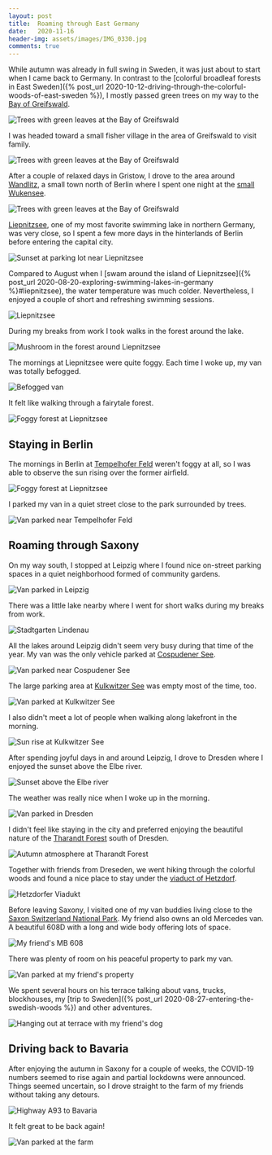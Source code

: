 ```yaml
---
layout: post
title:  Roaming through East Germany
date:   2020-11-16
header-img: assets/images/IMG_0330.jpg
comments: true
---
```


While autumn was already in full swing in Sweden, it was just about to start when I came back to Germany. In contrast to the [colorful broadleaf forests in East Sweden]({% post_url 2020-10-12-driving-through-the-colorful-woods-of-east-sweden %}), I mostly passed green trees on my way to the [Bay of Greifswald](https://www.google.com/maps/place/Bay+of+Greifswald/).

![Trees with green leaves at the Bay of Greifswald](/assets/images/IMG_0225_2.jpg)

I was headed toward a small fisher village in the area of Greifswald to visit family.

![Trees with green leaves at the Bay of Greifswald](/assets/images/IMG_0228.jpg)

After a couple of relaxed days in Gristow, I drove to the area around [Wandlitz](https://www.google.com/maps/place/Wandlitz/), a small town north of Berlin where I spent one night at the [small Wukensee](https://www.google.com/maps/place/Kleiner+Wukensee/).

![Trees with green leaves at the Bay of Greifswald](/assets/images/IMG_0256.jpg)

[Liepnitzsee](https://www.google.com/maps/place/Liepnitzsee/), one of my most favorite swimming lake in northern Germany, was very close, so I spent a few more days in the hinterlands of Berlin before entering the capital city.

![Sunset at parking lot near Liepnitzsee](/assets/images/IMG_0265.jpg)

Compared to August when I [swam around the island of Liepnitzsee]({% post_url 2020-08-20-exploring-swimming-lakes-in-germany %}#liepnitzsee), the water temperature was much colder. Nevertheless, I enjoyed a couple of short and refreshing swimming sessions.

![Liepnitzsee](/assets/images/IMG_0264.jpg)

During my breaks from work I took walks in the forest around the lake.

![Mushroom in the forest around Liepnitzsee](/assets/images/IMG_0262.jpg)

The mornings at Liepnitzsee were quite foggy. Each time I woke up, my van was totally befogged.

![Befogged van](/assets/images/IMG_0267_2.jpg)

It felt like walking through a fairytale forest.

![Foggy forest at Liepnitzsee](/assets/images/IMG_0270.jpg)

## Staying in Berlin

The mornings in Berlin at [Tempelhofer Feld](https://www.google.com/maps/place/Tempelhofer+Feld/) weren't foggy at all, so I was able to observe the sun rising over the former airfield.

![Foggy forest at Liepnitzsee](/assets/images/IMG_0242.jpg)

I parked my van in a quiet street close to the park surrounded by trees.

![Van parked near Tempelhofer Feld](/assets/images/IMG_0281_2.jpg)

## Roaming through Saxony

On my way south, I stopped at Leipzig where I found nice on-street parking spaces in a quiet neighborhood formed of community gardens.

![Van parked in Leipzig](/assets/images/IMG_0293.jpg)

There was a little lake nearby where I went for short walks during my breaks from work.

![Stadtgarten Lindenau](/assets/images/IMG_0337.jpg)

All the lakes around Leipzig didn't seem very busy during that time of the year. My van was the only vehicle parked at [Cospudener See](https://www.google.com/maps/place/Cossi/).

![Van parked near Cospudener See](/assets/images/IMG_0346.jpg)

The large parking area at [Kulkwitzer See](https://www.google.com/maps/place/Kulkwitzer+See/) was empty most of the time, too.

![Van parked at Kulkwitzer See](/assets/images/IMG_0330.jpg)

I also didn't meet a lot of people when walking along lakefront in the morning.

![Sun rise at Kulkwitzer See](/assets/images/IMG_0331.jpg)

After spending joyful days in and around Leipzig, I drove to Dresden where I enjoyed the sunset above the Elbe river.

![Sunset above the Elbe river](/assets/images/IMG_0298_2.jpg)

The weather was really nice when I woke up in the morning.

![Van parked in Dresden](/assets/images/IMG_0299.jpg)

I didn't feel like staying in the city and preferred enjoying the beautiful nature of the [Tharandt Forest](https://www.google.com/maps/place/Tharandt+Forest/) south of Dresden.

![Autumn atmosphere at Tharandt Forest](/assets/images/IMG_0302.jpg)

Together with friends from Dreseden, we went hiking through the colorful woods and found a nice place to stay under the [viaduct of Hetzdorf](https://www.google.com/maps/place/Hetzdorfer+Viadukt/).

![Hetzdorfer Viadukt](/assets/images/IMG_0311.jpg)

Before leaving Saxony, I visited one of my van buddies living close to the [Saxon Switzerland National Park](https://www.google.com/maps/place/Saxon+Switzerland+National+Park/). My friend also owns an old Mercedes van. A beautiful 608D with a long and wide body offering lots of space.

![My friend's MB 608](/assets/images/IMG_0356.jpg)

There was plenty of room on his peaceful property to park my van.

![Van parked at my friend's property](/assets/images/IMG_0357.jpg)

We spent several hours on his terrace talking about vans, trucks, blockhouses, my [trip to Sweden]({% post_url 2020-08-27-entering-the-swedish-woods %}) and other adventures.

![Hanging out at terrace with my friend's dog](/assets/images/IMG_0361.jpg)

## Driving back to Bavaria

After enjoying the autumn in Saxony for a couple of weeks, the COVID-19 numbers seemed to rise again and partial lockdowns were announced. Things seemed uncertain, so I drove straight to the farm of my friends without taking any detours.

![Highway A93 to Bavaria](/assets/images/IMG_0363.jpg)

It felt great to be back again!

![Van parked at the farm](/assets/images/IMG_0376.jpg)
